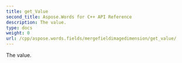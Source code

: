 ```yaml
---
title: get_Value
second_title: Aspose.Words for C++ API Reference
description: The value. 
type: docs
weight: 0
url: /cpp/aspose.words.fields/mergefieldimagedimension/get_value/
---
```


The value. 

